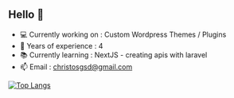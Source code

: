 ## Hello :wave:

- :computer: Currently working on : Custom Wordpress Themes / Plugins
- :ghost: Years of experience : 4
- :books: Currently learning : NextJS - creating apis with laravel
- :mailbox: Email : christosgsd@gmail.com

[![Top Langs](https://github-readme-stats.vercel.app/api/top-langs/?username=christostsm&theme=dark&show_icons=true)](https://github.com/anuraghazra/github-readme-stats)
